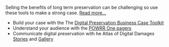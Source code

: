 Selling the benefits of long term preservation can be challenging so use these tools to make a strong case. [Read more...](build_your_case.html)

* Build your case with the The [Digital Preservation Business Case Toolkit](http://wiki.dpconline.org/index.php?title=Digital_Preservation_Business_Case_Toolkit)
* Understand your audience with the [POWRR One pagers](http://powrr-wiki.lib.niu.edu/index.php/One_Pagers_tailored_to_educate_different_professionals)
* Communicate digital preservation with he Atlas of Digital Damages [Stories](http://www.atlasofdigitaldamages.info/) and [Gallery](http://www.flickr.com/groups/2121762@N23/)
